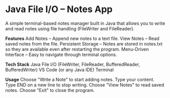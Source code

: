 # Java File I/O – Notes App
A simple terminal-based notes manager built in Java that allows you to write and read notes using file handling (FileWriter and FileReader).

**Features**
Add Notes – Append new notes to a text file.
View Notes – Read saved notes from the file.
Persistent Storage – Notes are stored in notes.txt so they are available even after restarting the program.
Menu-Driven Interface – Easy to navigate through terminal options.

**Tech Stack**
Java
File I/O (FileWriter, FileReader, BufferedReader, BufferedWriter)
VS Code (or any Java IDE)
Terminal

**Usage**
Choose "Write a Note" to start adding notes.
Type your content.
Type END on a new line to stop writing.
Choose "View Notes" to read saved notes.
Choose "Exit" to close the program.
